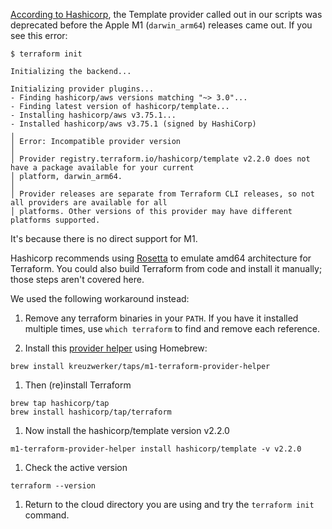 [According to
Hashicorp](https://discuss.hashicorp.com/t/template-v2-2-0-does-not-have-a-package-available-mac-m1/35099),
the Template provider called out in our scripts was deprecated
before the Apple M1 (`darwin_arm64`) releases came out. If you see
this error:

```
$ terraform init

Initializing the backend...

Initializing provider plugins...
- Finding hashicorp/aws versions matching "~> 3.0"...
- Finding latest version of hashicorp/template...
- Installing hashicorp/aws v3.75.1...
- Installed hashicorp/aws v3.75.1 (signed by HashiCorp)
╷
│ Error: Incompatible provider version
│
│ Provider registry.terraform.io/hashicorp/template v2.2.0 does not have a package available for your current
│ platform, darwin_arm64.
│
│ Provider releases are separate from Terraform CLI releases, so not all providers are available for all
│ platforms. Other versions of this provider may have different platforms supported.
```

It's because there is no direct support for M1.

Hashicorp recommends using [Rosetta](https://support.apple.com/en-us/HT211861) to emulate amd64 architecture for Terraform. You could also build Terraform from code and install it manually; those steps aren't covered here.

We used the following workaround instead:

1. Remove any terraform binaries in your `PATH`. If you have it installed multiple times, use
   `which terraform` to find and remove each reference.

1. Install this [provider helper](https://github.com/kreuzwerker/m1-terraform-provider-helper) using Homebrew:

```
brew install kreuzwerker/taps/m1-terraform-provider-helper
```

1. Then (re)install Terraform

```
brew tap hashicorp/tap
brew install hashicorp/tap/terraform
```

1. Now install the hashicorp/template version v2.2.0

```
m1-terraform-provider-helper install hashicorp/template -v v2.2.0
```

1. Check the active version

```
terraform --version
```

1. Return to the cloud directory you are using and try the `terraform init` command.
